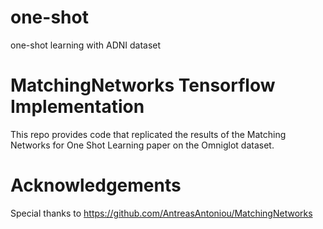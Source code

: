 # one-shot
one-shot learning with ADNI dataset

# MatchingNetworks Tensorflow Implementation
This repo provides code that replicated the results of the Matching Networks for One Shot Learning paper on the Omniglot dataset.

# Acknowledgements
Special thanks to https://github.com/AntreasAntoniou/MatchingNetworks
